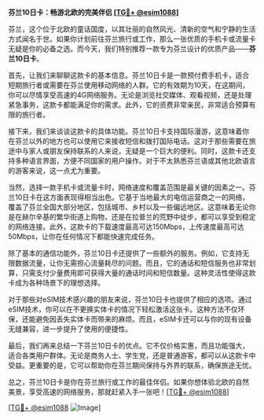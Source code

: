 **芬兰10日卡：畅游北欧的完美伴侣 [[TG💪+ @esim1088](https://t.me/s/esim1088)]**

芬兰，这个位于北欧的童话国度，以其壮丽的自然风光、清新的空气和宁静的生活方式闻名于世。如果你计划前往芬兰旅行或工作，那么一张优质的手机卡或流量卡无疑是你的必备之选。而今天，我们特别推荐一款专为芬兰设计的优质产品——**芬兰10日卡**。

首先，让我们来聊聊这款卡的基本信息。芬兰10日卡是一款预付费手机卡，适合短期旅行者或需要在芬兰使用移动网络的人群。它的有效期为10天，在这期间，你可以尽情享受高速的4G网络服务。无论是浏览社交媒体、观看视频，还是处理紧急事务，这款卡都能满足你的需求。此外，它的资费非常亲民，非常适合预算有限的旅行者。

接下来，我们来谈谈这款卡的具体功能。芬兰10日卡支持国际漫游，这意味着你在芬兰以外的地方也可以使用它来接收短信和拨打国际电话。这对于那些需要在旅途中与家人或朋友保持联系的人来说，无疑是一个巨大的便利。同时，这款卡还支持多种语言界面，方便不同国家的用户操作。对于不太熟悉芬兰语或其他北欧语言的游客来说，这一点尤为重要。

当然，选择一款手机卡或流量卡时，网络速度和覆盖范围是最关键的因素之一。芬兰10日卡在这方面表现得相当出色。它基于当地最大的电信运营商之一的网络，覆盖了芬兰全国大部分地区，包括城市、乡村以及一些偏远地区。这意味着无论你是在赫尔辛基的繁华街道上购物，还是在拉普兰的荒野中徒步，都可以享受到稳定的网络连接。此外，这款卡的下载速度最高可达150Mbps，上传速度最高可达50Mbps，让你在任何情况下都能快速完成任务。

除了基本的通信功能外，芬兰10日卡还提供了一些额外的服务。例如，它支持无限数据流量，让你无需担心流量耗尽的问题。而且，它的通话和短信服务也非常划算，只需支付少量费用即可获得大量的通话时间和短信数量。这种灵活性使得这款卡成为各种场景下的理想选择。

对于那些对eSIM技术感兴趣的朋友来说，芬兰10日卡也提供了相应的选项。通过eSIM技术，你可以在不更换实体卡的情况下轻松激活这张卡。这种方法不仅环保，还能避免因丢失实体卡而带来的麻烦。而且，eSIM卡还可以与你的现有设备无缝兼容，进一步提升了使用的便捷性。

最后，我们再来总结一下芬兰10日卡的优点。它不仅价格实惠，而且功能强大，适合各类用户群体。无论是商务人士、学生党，还是普通游客，都可以从这款卡中受益。更重要的是，它可以帮助你在芬兰期间保持与外界的联系，确保旅途无忧。

总之，芬兰10日卡是你在芬兰旅行或工作的最佳伴侣。如果你想体验北欧的自然美景，享受高速的网络服务，那就赶紧入手一张吧！[[TG💪+ @esim1088](https://t.me/s/esim1088)]

[[TG💪+ @esim1088](https://t.me/s/esim1088) ![Image](https://i.postimg.cc/4NQfJmqS/Snipaste-2025-05-13-00-14-12.png)]